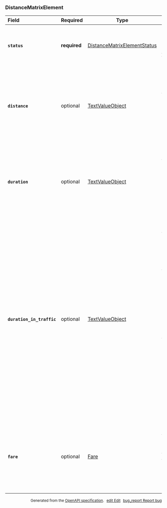 <!--- This is a generated file, do not edit! -->
<!--- [START maps_http_schema_distancematrixelement] -->
<h3 class="schema-object" id="DistanceMatrixElement">DistanceMatrixElement</h3>

| Field                                                                                                                                | Required     | Type                                                                                      | Description                                                                                                                                                                                                                                                                                                                                                                                                                                                                                                                                                                                                                                                                                                                                                                                                                                      |
| :----------------------------------------------------------------------------------------------------------------------------------- | ------------ | ----------------------------------------------------------------------------------------- | ------------------------------------------------------------------------------------------------------------------------------------------------------------------------------------------------------------------------------------------------------------------------------------------------------------------------------------------------------------------------------------------------------------------------------------------------------------------------------------------------------------------------------------------------------------------------------------------------------------------------------------------------------------------------------------------------------------------------------------------------------------------------------------------------------------------------------------------------ |
| <h4 id="DistanceMatrixElement-status" class="add-link schema-object-property-key"><code>status</code></h4>                           | **required** | [DistanceMatrixElementStatus](#DistanceMatrixElementStatus "DistanceMatrixElementStatus") | <div class="ref-property-description"><p>A status for the element.</p><p>See <a href="#DistanceMatrixElementStatus">DistanceMatrixElementStatus</a> for more information.</div>                                                                                                                                                                                                                                                                                                                                                                                                                                                                                                                                                                                                                                                                  |
| <h4 id="DistanceMatrixElement-distance" class="add-link schema-object-property-key"><code>distance</code></h4>                       | optional     | [TextValueObject](#TextValueObject "TextValueObject")                                     | <div class="ref-property-description"><p>The total distance of this route, expressed in meters (value) and as text. The textual value uses the unit system specified with the unit parameter of the original request, or the origin's region.</p><p>See <a href="#TextValueObject">TextValueObject</a> for more information.</div>                                                                                                                                                                                                                                                                                                                                                                                                                                                                                                               |
| <h4 id="DistanceMatrixElement-duration" class="add-link schema-object-property-key"><code>duration</code></h4>                       | optional     | [TextValueObject](#TextValueObject "TextValueObject")                                     | <div class="ref-property-description"><p>The length of time it takes to travel this route, expressed in seconds (the value field) and as text. The textual representation is localized according to the query's language parameter.</p><p>See <a href="#TextValueObject">TextValueObject</a> for more information.</div>                                                                                                                                                                                                                                                                                                                                                                                                                                                                                                                         |
| <h4 id="DistanceMatrixElement-duration_in_traffic" class="add-link schema-object-property-key"><code>duration_in_traffic</code></h4> | optional     | [TextValueObject](#TextValueObject "TextValueObject")                                     | <div class="ref-property-description"><p>The length of time it takes to travel this route, based on current and historical traffic conditions. See the <code>traffic_model</code> request parameter for the options you can use to request that the returned value is optimistic, pessimistic, or a best-guess estimate. The duration is expressed in seconds (the value field) and as text. The textual representation is localized according to the query's language parameter. The duration in traffic is returned only if all of the following are true:</p><ul><li>The request includes a <code>departure_time</code> parameter.</li><li>Traffic conditions are available for the requested route.</li><li>The mode parameter is set to driving.</li></ul><p>See <a href="#TextValueObject">TextValueObject</a> for more information.</div> |
| <h4 id="DistanceMatrixElement-fare" class="add-link schema-object-property-key"><code>fare</code></h4>                               | optional     | [Fare](#Fare "Fare")                                                                      | <div class="ref-property-description"><p>If present, contains the total fare (that is, the total ticket costs) on this route. This property is only returned for transit requests and only for transit providers where fare information is available.</p><p>See <a href="#Fare">Fare</a> for more information.</div>                                                                                                                                                                                                                                                                                                                                                                                                                                                                                                                             |

<p style="text-align: right; font-size: smaller;">Generated from the <a class="gc-analytics-event" data-category="GMP" data-label="openapi-github" href="https://github.com/googlemaps/openapi-specification" title="Google Maps Platform OpenAPI Specification" class="external">OpenAPI specification</a>.
<a class="gc-analytics-event" data-category="GMP" data-label="openapi-github-maps-http-schema-distancematrixelement" data-action="edit" style="margin-left: 5px;" href="https://github.com/googlemaps/openapi-specification/blob/main/specification/schemas/DistanceMatrixElement.yml" title="Edit on GitHub"><span class="material-icons">edit</span> Edit</a>
<a class="gc-analytics-event" data-category="GMP" data-label="openapi-github-maps-http-schema-distancematrixelement" data-action="bug" style="margin-left: 5px;" href="https://github.com/googlemaps/openapi-specification/issues/new?assignees=&labels=type%3A+bug%2C+triage+me&template=bug_report.md&title=[schemas] Bug - DistanceMatrixElement" title="File bug for schemas on GitHub"><span class="material-icons">bug_report</span> Report bug</a>
</p>

<!--- [END maps_http_schema_distancematrixelement] -->
